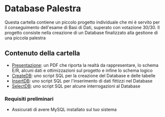 # Database Palestra
Questa cartella contiene un piccolo progetto individuale che mi è servito per il conseguimento dell'esame di Basi di Dati, superato con votazione 30/30. Il progetto consiste nella creazione di un Database finalizzato alla gestione di una piccola palestra


## Contenuto della cartella
- [Presentazione](PresentazioneProgetto.pdf): un PDF che riporta la realtà da rappresentare, lo schema E/R, alcuni dati e ottimizzazioni sul progetto e infine lo schema logico
- [CreateDB](CreateDB.sql): uno script SQL per la creazione del Database e delle tabelle
- [InsertDB](InsertDB.sql): uno script SQL per l'inserimento di dati fittizzi nel Database
- [SelectDB](SelectDB.sql): uno script SQL per alcune interrogazioni al Database


### Requisiti preliminari
- Assicurati di avere MySQL installato sul tuo sistema
